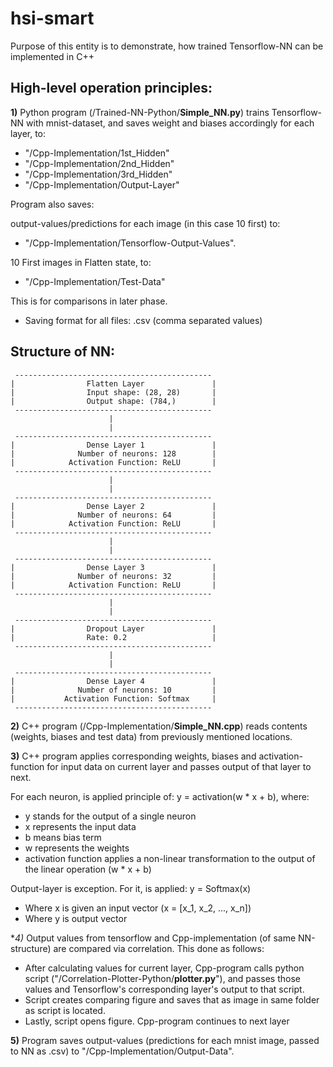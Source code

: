 # hsi-smart

Purpose of this entity is to demonstrate, how trained Tensorflow-NN can be implemented in C++

## High-level operation principles:

**1)** Python program (/Trained-NN-Python/**Simple_NN.py**) trains Tensorflow-NN with mnist-dataset, and saves weight and biases accordingly for each layer, to:
- "/Cpp-Implementation/1st_Hidden"
- "/Cpp-Implementation/2nd_Hidden"
- "/Cpp-Implementation/3rd_Hidden"
- "/Cpp-Implementation/Output-Layer"

Program also saves:

output-values/predictions for each image (in this case 10 first) to:
- "/Cpp-Implementation/Tensorflow-Output-Values".

10 First images in Flatten state, to:
- "/Cpp-Implementation/Test-Data"

This is for comparisons in later phase.

- Saving format for all files: .csv (comma separated values)

## Structure of NN:

     --------------------------------------------
    |                Flatten Layer               |
    |                Input shape: (28, 28)       |
    |                Output shape: (784,)        |
     --------------------------------------------
                          |
                          |
     --------------------------------------------
    |                Dense Layer 1               |
    |              Number of neurons: 128        |
    |            Activation Function: ReLU       |
     --------------------------------------------
                          |
                          |
     --------------------------------------------
    |                Dense Layer 2               |
    |              Number of neurons: 64         |
    |            Activation Function: ReLU       |
     --------------------------------------------
                          |
                          |
     --------------------------------------------
    |                Dense Layer 3               |
    |              Number of neurons: 32         |
    |            Activation Function: ReLU       |
     --------------------------------------------
                          |
                          |
     --------------------------------------------
    |                Dropout Layer               |
    |                Rate: 0.2                   |
     --------------------------------------------
                          |
                          |
     --------------------------------------------
    |                Dense Layer 4               |
    |              Number of neurons: 10         |
    |           Activation Function: Softmax     |
     --------------------------------------------


**2)** C++ program (/Cpp-Implementation/**Simple_NN.cpp**) reads contents (weights, biases and test data) from previously mentioned locations.

**3)** C++ program applies corresponding weights, biases and activation-function for input data on current layer and passes output of
that layer to next.

For each neuron, is applied principle of: y = activation(w * x + b), where:

* y stands for the output of a single neuron
* x represents the input data
* b means bias term
* w represents the weights
* activation function applies a non-linear transformation to the output of the linear operation (w * x + b)

Output-layer is exception. For it, is applied: y = Softmax(x)

* Where x is given an input vector (x = [x_1, x_2, ..., x_n])
* Where y is output vector

**4)* Output values from tensorflow and Cpp-implementation (of same NN-structure) are compared via correlation. This done as follows:
* After calculating values for current layer, Cpp-program calls python script ("/Correlation-Plotter-Python/**plotter.py**"), and passes those values and Tensorflow's corresponding layer's output to that script.
* Script creates comparing figure and saves that as image in same folder as script is located.
* Lastly, script opens figure. Cpp-program continues to next layer 


**5)** Program saves output-values (predictions for each mnist image, passed to NN as .csv) to "/Cpp-Implementation/Output-Data".
